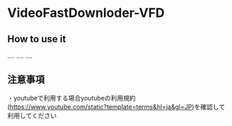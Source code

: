 # VideoFastDownloder-VFD
## How to use it
....
....
....
## 注意事項
・youtubeで利用する場合youtubeの利用規約(https://www.youtube.com/static?template=terms&hl=ja&gl=JP)を確認して利用してください